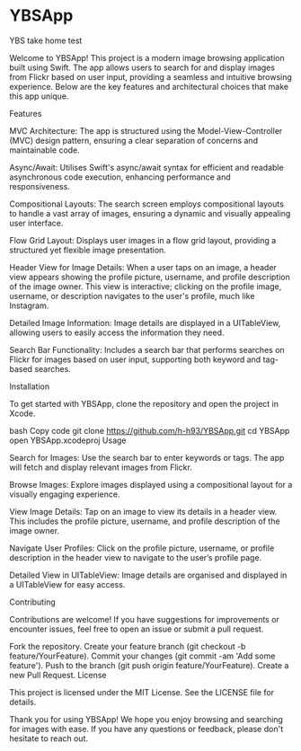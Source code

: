 # YBSApp
YBS take home test

Welcome to YBSApp! This project is a modern image browsing application built using Swift. The app allows users to search for and display images from Flickr based on user input, providing a seamless and intuitive browsing experience. Below are the key features and architectural choices that make this app unique.

Features

MVC Architecture: The app is structured using the Model-View-Controller (MVC) design pattern, ensuring a clear separation of concerns and maintainable code.

Async/Await: Utilises Swift's async/await syntax for efficient and readable asynchronous code execution, enhancing performance and responsiveness.

Compositional Layouts: The search screen employs compositional layouts to handle a vast array of images, ensuring a dynamic and visually appealing user interface.

Flow Grid Layout: Displays user images in a flow grid layout, providing a structured yet flexible image presentation.

Header View for Image Details: When a user taps on an image, a header view appears showing the profile picture, username, and profile description of the image owner. This view is interactive; clicking on the profile image, username, or description navigates to the user's profile, much like Instagram.

Detailed Image Information: Image details are displayed in a UITableView, allowing users to easily access the information they need.

Search Bar Functionality: Includes a search bar that performs searches on Flickr for images based on user input, supporting both keyword and tag-based searches.

Installation

To get started with YBSApp, clone the repository and open the project in Xcode.

bash
Copy code
git clone https://github.com/h-h93/YBSApp.git
cd YBSApp
open YBSApp.xcodeproj
Usage

Search for Images: Use the search bar to enter keywords or tags. The app will fetch and display relevant images from Flickr.

Browse Images: Explore images displayed using a compositional layout for a visually engaging experience.

View Image Details: Tap on an image to view its details in a header view. This includes the profile picture, username, and profile description of the image owner.

Navigate User Profiles: Click on the profile picture, username, or profile description in the header view to navigate to the user’s profile page.

Detailed View in UITableView: Image details are organised and displayed in a UITableView for easy access.

Contributing

Contributions are welcome! If you have suggestions for improvements or encounter issues, feel free to open an issue or submit a pull request.

Fork the repository.
Create your feature branch (git checkout -b feature/YourFeature).
Commit your changes (git commit -am 'Add some feature').
Push to the branch (git push origin feature/YourFeature).
Create a new Pull Request.
License

This project is licensed under the MIT License. See the LICENSE file for details.

Thank you for using YBSApp! We hope you enjoy browsing and searching for images with ease. If you have any questions or feedback, please don't hesitate to reach out.
